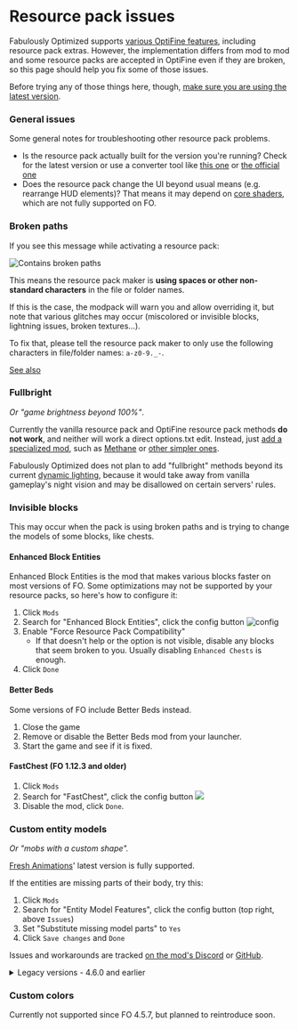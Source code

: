 # Resource pack issues

Fabulously Optimized supports [various OptiFine features](give-up-optifine.md), including resource pack extras. However, the implementation differs from mod to mod and some resource packs are accepted in OptiFine even if they are broken, so this page should help you fix some of those issues.

Before trying any of those things here, though, [make sure you are using the latest version](update-instructions.md).

### General issues

Some general notes for troubleshooting other resource pack problems.

* Is the resource pack actually built for the version you're running? Check for the latest version or use a converter tool like [this one](https://www.planetminecraft.com/mod/minecraft-1-12-1-13-1-14-1-15-resource-pack-converter/) or [the official one](https://github.com/Mojang/slicer)
* Does the resource pack change the UI beyond usual means (e.g. rearrange HUD elements)? That means it may depend on [core shaders](getting_shaders.md#core-shaders), which are not fully supported on FO.

### Broken paths

If you see this message while activating a resource pack:

![Contains broken paths](https://i.ibb.co/26cMtqr/Screenshot-20211116-191457.png)

This means the resource pack maker is **using spaces or other non-standard characters** in the file or folder names.

If this is the case, the modpack will warn you and allow overriding it, but note that various glitches may occur (miscolored or invisible blocks, lightning issues, broken textures...).

To fix that, please tell the resource pack maker to only use the following characters in file/folder names: `a-z0-9._-`.

[See also](https://minecraft.wiki/w/Resource_location#Legal_characters)

### Fullbright

_Or "game brightness beyond 100%"_.

Currently the vanilla resource pack and OptiFine resource pack methods **do not work**, and neither will work a direct options.txt edit. Instead, just [add a specialized mod](adding-more-mods.md), such as [Methane](https://modrinth.com/mod/methane) or [other simpler ones](https://modrinth.com/mods?q=gamma&g=categories:%27fabric%27&e=client).

Fabulously Optimized does not plan to add "fullbright" methods beyond its current [dynamic lighting](give-up-optifine.md), because it would take away from vanilla gameplay's night vision and may be disallowed on certain servers' rules.

### Invisible blocks

This may occur when the pack is using broken paths and is trying to change the models of some blocks, like chests.

#### Enhanced Block Entities

Enhanced Block Entities is the mod that makes various blocks faster on most versions of FO. Some optimizations may not be supported by your resource packs, so here's how to configure it:

1. Click `Mods`
2. Search for "Enhanced Block Entities", click the config button ![config](https://i.ibb.co/j35cBtn/image.png)
3. Enable "Force Resource Pack Compatibility"
   * If that doesn't help or the option is not visible, disable any blocks that seem broken to you. Usually disabling `Enhanced Chests` is enough.
4. Click `Done`

#### Better Beds

Some versions of FO include Better Beds instead.

1. Close the game
2. Remove or disable the Better Beds mod from your launcher.
3. Start the game and see if it is fixed.

#### FastChest (FO 1.12.3 and older)

1. Click `Mods`
2. Search for "FastChest", click the config button ![](https://i.ibb.co/j35cBtn/image.png)
3. Disable the mod, click `Done`.

### Custom entity models

_Or "mobs with a custom shape"._

[Fresh Animations](https://www.curseforge.com/minecraft/texture-packs/fresh-animations)' latest version is fully supported. 

If the entities are missing parts of their body, try this:

1. Click `Mods`
2. Search for "Entity Model Features", click the config button (top right, above `Issues`)
3. Set "Substitute missing model parts" to `Yes`
4. Click `Save changes` and `Done`

Issues and workarounds are tracked [on the mod's Discord](https://discord.com/invite/rURmwrzUcz) or [GitHub](https://github.com/Traben-0/Entity_Model_Features/issues).

<details>
  <summary>Legacy versions - 4.6.0 and earlier</summary>

  Partly supported. [Resource packs that should work are discussed here (cem#9)](https://github.com/dorianpb/cem/issues/9)
  
  For Fresh Animations, [try this version](https://www.curseforge.com/minecraft/texture-packs/fresh-animations/files/3705824) with the instructions below [(discuss any issues here)](https://github.com/dorianpb/cem/issues/11).
  
  If your resource pack's entities are supported but are still not displayed correctly, you can try this:
  
  1. Click `Mods`
  2. Search for "Custom Entity Models", click the config button (top right, above `Issues`)
  3. Set "Use model creation fix?" to `No`
  4. Click `Save & Quit` and `Done`
  5. In your world, hold down `F3` (and `Fn` on laptops), press `T`
  6. You'll see a short loading screen. After that, check if the models are displayed correctly.
  7. If they still are not, set that setting back to `Yes` and disable your resource pack, wait for CEM to implement them.
     * Or if you want to continue using your resource pack without the models, disable the optifine setting in CEM to essentially disable the mod.
  
  See also: [a list of supported entity types and features.](https://github.com/dorianpb/cem#differences)

</details>

### Custom colors

Currently not supported since FO 4.5.7, but planned to reintroduce soon.
